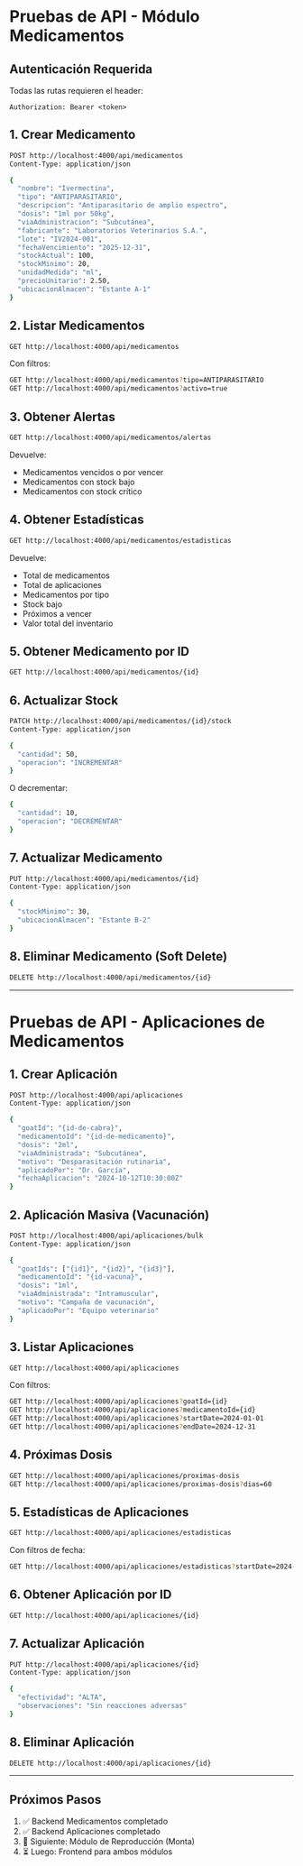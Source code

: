 # Pruebas de API - Módulo Medicamentos

## Autenticación Requerida
Todas las rutas requieren el header:
```
Authorization: Bearer <token>
```

## 1. Crear Medicamento

```bash
POST http://localhost:4000/api/medicamentos
Content-Type: application/json

{
  "nombre": "Ivermectina",
  "tipo": "ANTIPARASITARIO",
  "descripcion": "Antiparasitario de amplio espectro",
  "dosis": "1ml por 50kg",
  "viaAdministracion": "Subcutánea",
  "fabricante": "Laboratorios Veterinarios S.A.",
  "lote": "IV2024-001",
  "fechaVencimiento": "2025-12-31",
  "stockActual": 100,
  "stockMinimo": 20,
  "unidadMedida": "ml",
  "precioUnitario": 2.50,
  "ubicacionAlmacen": "Estante A-1"
}
```

## 2. Listar Medicamentos

```bash
GET http://localhost:4000/api/medicamentos
```

Con filtros:
```bash
GET http://localhost:4000/api/medicamentos?tipo=ANTIPARASITARIO
GET http://localhost:4000/api/medicamentos?activo=true
```

## 3. Obtener Alertas

```bash
GET http://localhost:4000/api/medicamentos/alertas
```

Devuelve:
- Medicamentos vencidos o por vencer
- Medicamentos con stock bajo
- Medicamentos con stock crítico

## 4. Obtener Estadísticas

```bash
GET http://localhost:4000/api/medicamentos/estadisticas
```

Devuelve:
- Total de medicamentos
- Total de aplicaciones
- Medicamentos por tipo
- Stock bajo
- Próximos a vencer
- Valor total del inventario

## 5. Obtener Medicamento por ID

```bash
GET http://localhost:4000/api/medicamentos/{id}
```

## 6. Actualizar Stock

```bash
PATCH http://localhost:4000/api/medicamentos/{id}/stock
Content-Type: application/json

{
  "cantidad": 50,
  "operacion": "INCREMENTAR"
}
```

O decrementar:
```bash
{
  "cantidad": 10,
  "operacion": "DECREMENTAR"
}
```

## 7. Actualizar Medicamento

```bash
PUT http://localhost:4000/api/medicamentos/{id}
Content-Type: application/json

{
  "stockMinimo": 30,
  "ubicacionAlmacen": "Estante B-2"
}
```

## 8. Eliminar Medicamento (Soft Delete)

```bash
DELETE http://localhost:4000/api/medicamentos/{id}
```

---

# Pruebas de API - Aplicaciones de Medicamentos

## 1. Crear Aplicación

```bash
POST http://localhost:4000/api/aplicaciones
Content-Type: application/json

{
  "goatId": "{id-de-cabra}",
  "medicamentoId": "{id-de-medicamento}",
  "dosis": "2ml",
  "viaAdministrada": "Subcutánea",
  "motivo": "Desparasitación rutinaria",
  "aplicadoPor": "Dr. García",
  "fechaAplicacion": "2024-10-12T10:30:00Z"
}
```

## 2. Aplicación Masiva (Vacunación)

```bash
POST http://localhost:4000/api/aplicaciones/bulk
Content-Type: application/json

{
  "goatIds": ["{id1}", "{id2}", "{id3}"],
  "medicamentoId": "{id-vacuna}",
  "dosis": "1ml",
  "viaAdministrada": "Intramuscular",
  "motivo": "Campaña de vacunación",
  "aplicadoPor": "Equipo veterinario"
}
```

## 3. Listar Aplicaciones

```bash
GET http://localhost:4000/api/aplicaciones
```

Con filtros:
```bash
GET http://localhost:4000/api/aplicaciones?goatId={id}
GET http://localhost:4000/api/aplicaciones?medicamentoId={id}
GET http://localhost:4000/api/aplicaciones?startDate=2024-01-01
GET http://localhost:4000/api/aplicaciones?endDate=2024-12-31
```

## 4. Próximas Dosis

```bash
GET http://localhost:4000/api/aplicaciones/proximas-dosis
GET http://localhost:4000/api/aplicaciones/proximas-dosis?dias=60
```

## 5. Estadísticas de Aplicaciones

```bash
GET http://localhost:4000/api/aplicaciones/estadisticas
```

Con filtros de fecha:
```bash
GET http://localhost:4000/api/aplicaciones/estadisticas?startDate=2024-01-01&endDate=2024-12-31
```

## 6. Obtener Aplicación por ID

```bash
GET http://localhost:4000/api/aplicaciones/{id}
```

## 7. Actualizar Aplicación

```bash
PUT http://localhost:4000/api/aplicaciones/{id}
Content-Type: application/json

{
  "efectividad": "ALTA",
  "observaciones": "Sin reacciones adversas"
}
```

## 8. Eliminar Aplicación

```bash
DELETE http://localhost:4000/api/aplicaciones/{id}
```

---

## Próximos Pasos

1. ✅ Backend Medicamentos completado
2. ✅ Backend Aplicaciones completado
3. 🔄 Siguiente: Módulo de Reproducción (Monta)
4. ⏳ Luego: Frontend para ambos módulos
